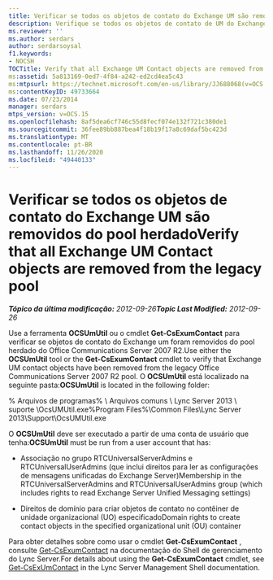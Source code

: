 ```yaml
---
title: Verificar se todos os objetos de contato do Exchange UM são removidos do pool herdado
description: Verifique se todos os objetos de contato de UM do Exchange foram removidos do pool herdado.
ms.reviewer: ''
ms.author: serdars
author: serdarsoysal
f1.keywords:
- NOCSH
TOCTitle: Verify that all Exchange UM Contact objects are removed from the legacy pool
ms:assetid: 5a813169-0ed7-4f84-a242-ed2cd4ea5c43
ms:mtpsurl: https://technet.microsoft.com/en-us/library/JJ688068(v=OCS.15)
ms:contentKeyID: 49733664
ms.date: 07/23/2014
manager: serdars
mtps_version: v=OCS.15
ms.openlocfilehash: 8af5dea6cf746c55d8fecf074e132f721c380de1
ms.sourcegitcommit: 36fee89bb887bea4f18b19f17a8c69daf5bc423d
ms.translationtype: MT
ms.contentlocale: pt-BR
ms.lasthandoff: 11/26/2020
ms.locfileid: "49440133"
---
```

# <a name="verify-that-all-exchange-um-contact-objects-are-removed-from-the-legacy-pool"></a><span data-ttu-id="3274e-103">Verificar se todos os objetos de contato do Exchange UM são removidos do pool herdado</span><span class="sxs-lookup"><span data-stu-id="3274e-103">Verify that all Exchange UM Contact objects are removed from the legacy pool</span></span>

<div data-xmlns="http://www.w3.org/1999/xhtml">

<div class="topic" data-xmlns="http://www.w3.org/1999/xhtml" data-msxsl="urn:schemas-microsoft-com:xslt" data-cs="https://msdn.microsoft.com/">

<div data-asp="https://msdn2.microsoft.com/asp">



</div>

<div id="mainSection">

<div id="mainBody"><span data-ttu-id="3274e-104">

<span> </span></span><span class="sxs-lookup"><span data-stu-id="3274e-104">

<span> </span></span></span>

<span data-ttu-id="3274e-105">_**Tópico da última modificação:** 2012-09-26_</span><span class="sxs-lookup"><span data-stu-id="3274e-105">_**Topic Last Modified:** 2012-09-26_</span></span>

<span data-ttu-id="3274e-106">Use a ferramenta **OCSUmUtil** ou o cmdlet **Get-CsExumContact** para verificar se objetos de contato do Exchange um foram removidos do pool herdado do Office Communications Server 2007 R2.</span><span class="sxs-lookup"><span data-stu-id="3274e-106">Use either the **OCSUmUtil** tool or the **Get-CsExumContact** cmdlet to verify that Exchange UM contact objects have been removed from the legacy Office Communications Server 2007 R2 pool.</span></span> <span data-ttu-id="3274e-107">O **OCSUmUtil** está localizado na seguinte pasta:</span><span class="sxs-lookup"><span data-stu-id="3274e-107">**OCSUmUtil** is located in the following folder:</span></span>

<span data-ttu-id="3274e-108">% Arquivos de programas% \\ Arquivos comuns \\ Lync Server 2013 \\ suporte \\OcsUMUtil.exe</span><span class="sxs-lookup"><span data-stu-id="3274e-108">%Program Files%\\Common Files\\Lync Server 2013\\Support\\OcsUMUtil.exe</span></span>

<span data-ttu-id="3274e-109">O **OCSUmUtil** deve ser executado a partir de uma conta de usuário que tenha:</span><span class="sxs-lookup"><span data-stu-id="3274e-109">**OCSUmUtil** must be run from a user account that has:</span></span>

  - <span data-ttu-id="3274e-110">Associação no grupo RTCUniversalServerAdmins e RTCUniversalUserAdmins (que inclui direitos para ler as configurações de mensagens unificadas do Exchange Server)</span><span class="sxs-lookup"><span data-stu-id="3274e-110">Membership in the RTCUniversalServerAdmins and RTCUniversalUserAdmins group (which includes rights to read Exchange Server Unified Messaging settings)</span></span>

  - <span data-ttu-id="3274e-111">Direitos de domínio para criar objetos de contato no contêiner de unidade organizacional (UO) especificado</span><span class="sxs-lookup"><span data-stu-id="3274e-111">Domain rights to create contact objects in the specified organizational unit (OU) container</span></span>

<span data-ttu-id="3274e-112">Para obter detalhes sobre como usar o cmdlet **Get-CsExumContact** , consulte [Get-CsExumContact](https://docs.microsoft.com/powershell/module/skype/Get-CsExUmContact) na documentação do Shell de gerenciamento do Lync Server.</span><span class="sxs-lookup"><span data-stu-id="3274e-112">For details about using the **Get-CsExumContact** cmdlet, see [Get-CsExUmContact](https://docs.microsoft.com/powershell/module/skype/Get-CsExUmContact) in the Lync Server Management Shell documentation.</span></span>

<span data-ttu-id="3274e-113"></div>

<span> </span>

</div>

</div>

</span><span class="sxs-lookup"><span data-stu-id="3274e-113"></div>

<span> </span>

</div>

</div>

</span></span></div>

